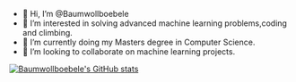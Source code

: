 - 👋 Hi, I’m @Baumwollboebele
- 👀 I’m interested in solving advanced machine learning problems,coding and climbing.
- 🌱 I’m currently doing my Masters degree in Computer Science.
- 💞️ I’m looking to collaborate on machine learning projects.


[![Baumwollboebele's GitHub stats](https://github-readme-stats.vercel.app/api?username=baumwollboebele&show_icons=true&theme=dracula)
](https://github.com/anuraghazra/github-readme-stats)
